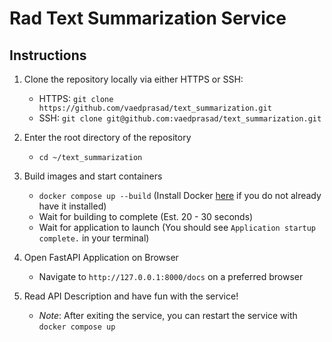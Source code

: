 # Rad Text Summarization Service

## Instructions
1. Clone the repository locally via either HTTPS or SSH:
	- HTTPS: `git clone https://github.com/vaedprasad/text_summarization.git`
	- SSH: `git clone git@github.com:vaedprasad/text_summarization.git`
	
2. Enter the root directory of the repository
	- `cd ~/text_summarization`
	
3. Build images and start containers
	- `docker compose up --build` (Install Docker [here](https://docs.docker.com/get-docker/) if you do not already have it installed)
	- Wait for building to complete (Est. 20 - 30 seconds)
 	- Wait for application to launch (You should see `Application startup complete.` in your terminal)
	
4. Open FastAPI Application on Browser
	- Navigate to `http://127.0.0.1:8000/docs` on a preferred browser
	
5. Read API Description and have fun with the service!
	- *Note*: After exiting the service, you can restart the service with `docker compose up`
